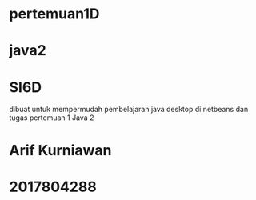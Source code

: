 # pertemuan1D
# java2
# SI6D
dibuat untuk mempermudah pembelajaran java desktop di netbeans dan tugas pertemuan 1 Java 2
# Arif Kurniawan
# 2017804288
